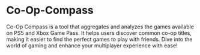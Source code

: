 # Co-Op-Compass
Co-Op Compass is a tool that aggregates and analyzes the games available on PS5 and Xbox Game Pass. It helps users discover common co-op titles, making it easier to find the perfect games to play with friends. Dive into the world of gaming and enhance your multiplayer experience with ease!
